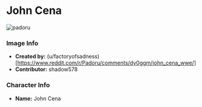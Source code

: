 # John Cena

![padoru](https://raw.githubusercontent.com/shadow578/Padoru-Padoru/master/Padoru/other-john-cena.png "John Cena")

### Image Info
* **Created by:**    (u/factoryofsadness)[https://www.reddit.com/r/Padoru/comments/dy0ggm/john_cena_wwe/]
* **Contributor:**   shadow578

### Character Info
* **Name:**   John Cena
